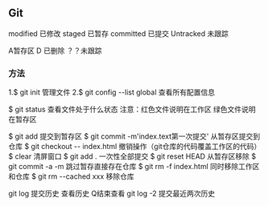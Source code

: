 ## Git
modified 已修改
staged 已暂存
committed 已提交
Untracked 未跟踪

A暂存区
D 已删除
？？未跟踪
### 方法
1.$ git init 管理文件
2.$ git config --list global 查看所有配置信息

$ git status 查看文件处于什么状态
注意：红色文件说明在工作区
      绿色文件说明在暂存区

$ git add 提交到暂存区
$ git commit -m'index.text第一次提交'  从暂存区提交到仓库
$ git checkout -- index.html  撤销操作（git仓库的代码覆盖工作区的代码）
$  clear 清屏窗口
$ git add . 一次性全部提交
$ git reset HEAD 从暂存区移除
$ git commit -a -m  跳过暂存直接存在仓库
$ git rm -f index.html 同时移除工作区和仓库
$ git rm --cached xxx 移除仓库

git log 提交历史 查看历史 Q结束查看
git log -2 提交最近两次历史
